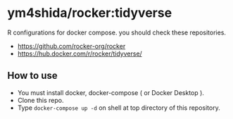 # ym4shida/rocker:tidyverse
R configurations for docker compose.
you should check these repositories.
- https://github.com/rocker-org/rocker
- https://hub.docker.com/r/rocker/tidyverse/


## How to use
- You must install docker, docker-compose ( or Docker Desktop ).
- Clone this repo.
- Type `docker-compose up -d` on shell at top directory of this repository.